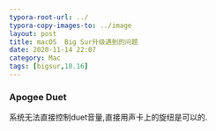 ```yaml
---
typora-root-url: ../
typora-copy-images-to: ../image
layout: post
title: macOS  Big Sur升级遇到的问题
date: 2020-11-14 22:07
category: Mac
tags: [bigsur,10.16]
---
```




### Apogee Duet

系统无法直接控制duet音量,直接用声卡上的旋纽是可以的.